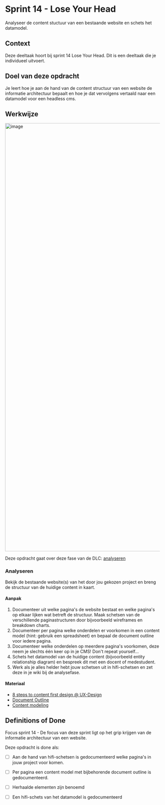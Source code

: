 
# Sprint 14 - Lose Your Head

Analyseer de content stuctuur van een bestaande website en schets het datamodel.

## Context

Deze deeltaak hoort bij sprint 14 Lose Your Head. Dit is een deeltaak die je individueel uitvoert.

## Doel van deze opdracht

Je leert hoe je aan de hand van de content structuur van een website de informatie architectuur bepaalt en hoe je dat vervolgens vertaald naar een datamodel voor een headless cms.

## Werkwijze
<img width="1388" alt="image" src="https://user-images.githubusercontent.com/1391509/192225833-05134c1d-69c7-4a6b-8afb-a0f42de882e5.png">

Deze opdracht gaat over deze fase van de DLC: [analyseren](#analyseren)

### Analyseren
Bekijk de bestaande website(s) van het door jou gekozen project en breng de structuur van de huidige content in kaart.

#### Aanpak

1. Documenteer uit welke pagina's de website bestaat en welke pagina's op elkaar lijken wat betreft de structuur. Maak schetsen van de verschillende paginastructuren door bijvoorbeeld wireframes en breakdown charts.
2. Documenteer per pagina welke onderdelen er voorkomen in een content model (hint: gebruik een spreadsheet) en bepaal de document outline voor iedere pagina.
3. Documenteer welke onderdelen op meerdere pagina's voorkomen, deze neem je slechts één keer op in je CMS! Don't repeat yourself...
4. Schets het datamodel van de huidige content (bijvoorbeeld entity relationship diagram) en bespreek dit met een docent of medestudent.
5. Werk als je alles helder hebt jouw schetsen uit in hifi-schetsen en zet deze in je wiki bij de analysefase.

#### Materiaal 

- [8 steps to content first design @ UX-Design](https://uxdesign.cc/8-steps-to-content-first-design-fa2885b9caee)
- [Document Outline](https://www.tempertemper.net/blog/using-the-html-document-outline)
- [Content modeling](https://prismic.io/concepts/content-modeling)

## Definitions of Done

Focus sprint 14 - De focus van deze sprint ligt op het grip krijgen van de informatie architectuur van een website.

Deze opdracht is done als:

- [ ] Aan de hand van hifi-schetsen is gedocumenteerd welke pagina's in jouw project voor komen.
- [ ] Per pagina een content model met bijbehorende document outline is gedocumenteerd.
- [ ] Herhaalde elementen zijn benoemd
- [ ] Een hifi-schets van het datamodel is gedocumenteerd



